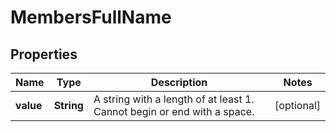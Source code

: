# MembersFullName

## Properties
Name | Type | Description | Notes
------------ | ------------- | ------------- | -------------
**value** | **String** | A string with a length of at least 1.  Cannot begin or end with a space. |  [optional]
